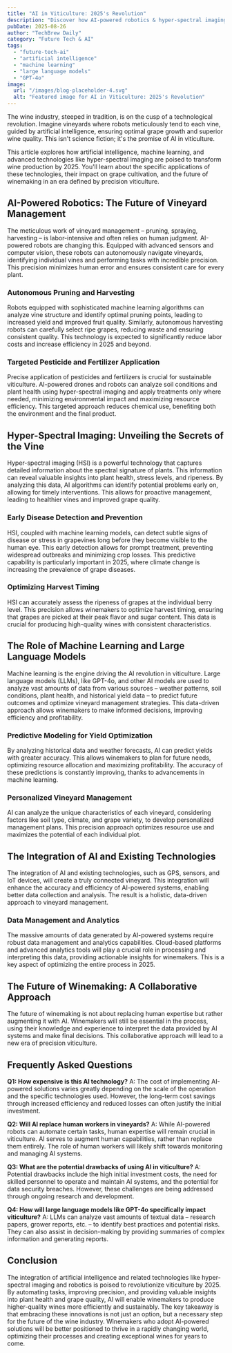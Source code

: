 ```yaml
---
title: "AI in Viticulture: 2025's Revolution"
description: "Discover how AI-powered robotics & hyper-spectral imaging are optimizing grape growth & wine production in 2025. Learn about machine learning & large language models' impact on precision viticulture.  Read now!"
pubDate: 2025-08-26
author: "TechBrew Daily"
category: "Future Tech & AI"
tags:
  - "future-tech-ai"
  - "artificial intelligence"
  - "machine learning"
  - "large language models"
  - "GPT-4o"
image:
  url: "/images/blog-placeholder-4.svg"
  alt: "Featured image for AI in Viticulture: 2025's Revolution"
---
```


The wine industry, steeped in tradition, is on the cusp of a technological revolution.  Imagine vineyards where robots meticulously tend to each vine, guided by artificial intelligence, ensuring optimal grape growth and superior wine quality.  This isn't science fiction; it's the promise of AI in viticulture.

This article explores how artificial intelligence, machine learning, and advanced technologies like hyper-spectral imaging are poised to transform wine production by 2025.  You'll learn about the specific applications of these technologies, their impact on grape cultivation, and the future of winemaking in an era defined by precision viticulture.

## AI-Powered Robotics: The Future of Vineyard Management

The meticulous work of vineyard management – pruning, spraying, harvesting – is labor-intensive and often relies on human judgment.  AI-powered robots are changing this. Equipped with advanced sensors and computer vision, these robots can autonomously navigate vineyards, identifying individual vines and performing tasks with incredible precision.  This precision minimizes human error and ensures consistent care for every plant.

### Autonomous Pruning and Harvesting

Robots equipped with sophisticated machine learning algorithms can analyze vine structure and identify optimal pruning points, leading to increased yield and improved fruit quality.  Similarly, autonomous harvesting robots can carefully select ripe grapes, reducing waste and ensuring consistent quality.  This technology is expected to significantly reduce labor costs and increase efficiency in 2025 and beyond.

### Targeted Pesticide and Fertilizer Application

Precise application of pesticides and fertilizers is crucial for sustainable viticulture. AI-powered drones and robots can analyze soil conditions and plant health using hyper-spectral imaging and apply treatments only where needed, minimizing environmental impact and maximizing resource efficiency.  This targeted approach reduces chemical use, benefiting both the environment and the final product.

## Hyper-Spectral Imaging: Unveiling the Secrets of the Vine

Hyper-spectral imaging (HSI) is a powerful technology that captures detailed information about the spectral signature of plants.  This information can reveal valuable insights into plant health, stress levels, and ripeness.  By analyzing this data, AI algorithms can identify potential problems early on, allowing for timely interventions.  This allows for proactive management, leading to healthier vines and improved grape quality.

### Early Disease Detection and Prevention

HSI, coupled with machine learning models, can detect subtle signs of disease or stress in grapevines long before they become visible to the human eye.  This early detection allows for prompt treatment, preventing widespread outbreaks and minimizing crop losses. This predictive capability is particularly important in 2025, where climate change is increasing the prevalence of grape diseases.

### Optimizing Harvest Timing

HSI can accurately assess the ripeness of grapes at the individual berry level.  This precision allows winemakers to optimize harvest timing, ensuring that grapes are picked at their peak flavor and sugar content. This data is crucial for producing high-quality wines with consistent characteristics.


## The Role of Machine Learning and Large Language Models

Machine learning is the engine driving the AI revolution in viticulture.  Large language models (LLMs), like GPT-4o, and other AI models are used to analyze vast amounts of data from various sources – weather patterns, soil conditions, plant health, and historical yield data – to predict future outcomes and optimize vineyard management strategies.  This data-driven approach allows winemakers to make informed decisions, improving efficiency and profitability.

### Predictive Modeling for Yield Optimization

By analyzing historical data and weather forecasts, AI can predict yields with greater accuracy.  This allows winemakers to plan for future needs, optimizing resource allocation and maximizing profitability. The accuracy of these predictions is constantly improving, thanks to advancements in machine learning.

### Personalized Vineyard Management

AI can analyze the unique characteristics of each vineyard, considering factors like soil type, climate, and grape variety, to develop personalized management plans. This precision approach optimizes resource use and maximizes the potential of each individual plot.

## The Integration of AI and Existing Technologies

The integration of AI and existing technologies, such as GPS, sensors, and IoT devices, will create a truly connected vineyard.  This integration will enhance the accuracy and efficiency of AI-powered systems, enabling better data collection and analysis.  The result is a holistic, data-driven approach to vineyard management.

### Data Management and Analytics

The massive amounts of data generated by AI-powered systems require robust data management and analytics capabilities.  Cloud-based platforms and advanced analytics tools will play a crucial role in processing and interpreting this data, providing actionable insights for winemakers.  This is a key aspect of optimizing the entire process in 2025.


## The Future of Winemaking: A Collaborative Approach

The future of winemaking is not about replacing human expertise but rather augmenting it with AI.  Winemakers will still be essential in the process, using their knowledge and experience to interpret the data provided by AI systems and make final decisions. This collaborative approach will lead to a new era of precision viticulture.


## Frequently Asked Questions

**Q1: How expensive is this AI technology?**  A: The cost of implementing AI-powered solutions varies greatly depending on the scale of the operation and the specific technologies used.  However, the long-term cost savings through increased efficiency and reduced losses can often justify the initial investment.

**Q2: Will AI replace human workers in vineyards?** A: While AI-powered robots can automate certain tasks, human expertise will remain crucial in viticulture. AI serves to augment human capabilities, rather than replace them entirely.  The role of human workers will likely shift towards monitoring and managing AI systems.

**Q3: What are the potential drawbacks of using AI in viticulture?** A: Potential drawbacks include the high initial investment costs, the need for skilled personnel to operate and maintain AI systems, and the potential for data security breaches.  However, these challenges are being addressed through ongoing research and development.

**Q4:  How will large language models like GPT-4o specifically impact viticulture?** A: LLMs can analyze vast amounts of textual data – research papers, grower reports, etc. – to identify best practices and potential risks.  They can also assist in decision-making by providing summaries of complex information and generating reports.


## Conclusion

The integration of artificial intelligence and related technologies like hyper-spectral imaging and robotics is poised to revolutionize viticulture by 2025. By automating tasks, improving precision, and providing valuable insights into plant health and grape quality, AI will enable winemakers to produce higher-quality wines more efficiently and sustainably.  The key takeaway is that embracing these innovations is not just an option, but a necessary step for the future of the wine industry.  Winemakers who adopt AI-powered solutions will be better positioned to thrive in a rapidly changing world, optimizing their processes and creating exceptional wines for years to come.